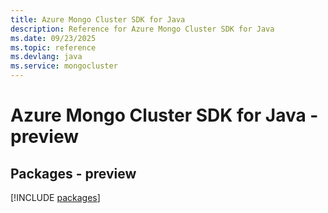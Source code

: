 ```yaml
---
title: Azure Mongo Cluster SDK for Java
description: Reference for Azure Mongo Cluster SDK for Java
ms.date: 09/23/2025
ms.topic: reference
ms.devlang: java
ms.service: mongocluster
---
```

# Azure Mongo Cluster SDK for Java - preview
## Packages - preview
[!INCLUDE [packages](mongo-cluster-index.md)]